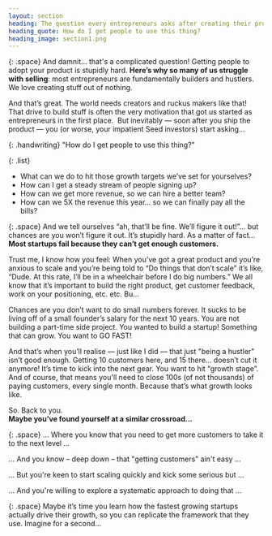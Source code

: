 ```yaml
---
layout: section
heading: The question every entrepreneurs asks after creating their product is...
heading_quote: How do I get people to use this thing?
heading_image: section1.png
---
```


{: .space}
And damnit... that's a complicated question! Getting people to adopt your product is stupidly hard. **Here’s why so many of us struggle with selling**: most entrepreneurs are fundamentally builders and hustlers. We love creating stuff out of nothing.

And that’s great. The world needs creators and ruckus makers like that! That drive to build stuff is often the very motivation that got us started as entrepreneurs in the first place.  But inevitably — soon after you ship the product — you (or worse, your impatient Seed investors) start asking...

{: .handwriting}
"How do I get people to use this thing?"

{: .list}
- What can we do to hit those growth targets we’ve set for yourselves?
- How can I get a steady stream of people signing up?
- How can we get more revenue, so we can hire a better team?
- How can we 5X the revenue this year… so we can finally pay all the bills?

{: .space}
And we tell ourselves “ah, that’ll be fine. We’ll figure it out!”… but chances are you won’t figure it out. It’s stupidly hard. As a matter of fact... **Most startups fail because they can’t get enough customers.**

Trust me, I know how you feel: When you’ve got a great product and you’re anxious to scale and you’re being told to “Do things that don’t scale” it’s like, “Dude. At this rate, I’ll be in a wheelchair before I do big numbers.”
We all know that it’s important to build the right product, get customer feedback, work on your positioning, etc. etc. Bu...

Chances are you don’t want to do small numbers forever. It sucks to be living off of a small founder’s salary for the next 10 years. You are not building a part-time side project. You wanted to build a startup! Something that can grow. You want to GO FAST!

And that’s when you’ll realise — just like I did — that just "being a hustler" isn’t good enough. Getting 10 customers here, and 15 there… doesn’t cut it anymore! It’s time to kick into the next gear. You want to hit “growth stage”. And of course, that means you'll need to close 100s (of not thousands) of paying customers, every single month. Because that’s what growth looks like.

So. Back to you. <br> **Maybe you’ve found yourself at a similar crossroad...**

{: .space}
... Where you know that you need to get more customers to take it to the next level ...

... And you know – deep down – that "getting customers" ain't easy ...

... But you're keen to start scaling quickly and kick some serious but ...

... And you're willing to explore a systematic approach to doing that ...


{: .space}
Maybe it’s time you learn how the fastest growing startups actually drive their growth, so you can replicate the framework that they use. Imagine for a second…
